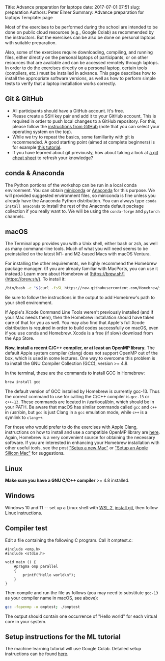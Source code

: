 Title: Advance preparation for laptops
date: 2017-07-01 07:51
slug: preparation
Authors: Peter Elmer
Summary: Advance preparation for laptops
Template: page

Most of the exercises to be performed during the school are intended to be done on
public cloud resources (e.g., Google Colab) as recommended by the instructors. But the
exercises can be also be done on personal laptops with suitable preparation.

Also, some of the exercises require downloading, compiling, and running files,
either directly on the personal laptops of participants, or on other resources that
are available and can be accessed remotely through laptops. In order
to do the exercises directly on a personal laptop, certain tools (compilers, etc.)
must be installed in advance. This page describes how to install the appropriate
software versions, as well as how to perform simple tests to verify that a
laptop installation works correctly.

## Git & GitHub

* All participants should have a GitHub account. It's free.
* Please create a SSH key pair and add it to your GitHub account. This is required
  in order to push local changes to a GitHub repository.
  For this, please follow the [instructions from GitHub](https://docs.github.com/en/authentication/connecting-to-github-with-ssh/about-ssh)
  (note that you can select your operating system on the top).
* While we try to repeat the basics, some familiarity with git is recommended.
  A good starting point (aimed at complete beginners) is for example [this tutorial](https://swcarpentry.github.io/git-novice/).
* If you have learned about git previously,
  how about taking a look at [a git cheat sheet](https://about.gitlab.com/images/press/git-cheat-sheet.pdf) to refresh your knowledge?

## conda & Anaconda

The Python portions of the workshop can be run in a local conda environment. You can obtain [miniconda](https://docs.conda.io/en/latest/miniconda.html) or
[Anaconda](https://www.anaconda.com/distribution/#download-section) for this purpose. We will provided suggested environment files, so miniconda is fine unless you already have the Anaconda Python distribution. You can always type `conda install anaconda` to install the rest of the Anaconda default package collection if you really want to. We will be using the `conda-forge` and `pytorch` channels.

## macOS

The Terminal app provides you with a Unix shell, either bash or zsh, as well as many command-line tools.
Much of what you will need seems to be preinstalled on the latest M1- and M2-based Macs with macOS Ventura.

For installing the other requirements, we highly recommend the Homebrew package manager.
(If you are already familiar with MacPorts, you can use it instead.) Learn more about Homebrew at
[https://brew.sh/](https://brew.sh/). To install it:

```bash
/bin/bash -c "$(curl -fsSL https://raw.githubusercontent.com/Homebrew/install/HEAD/install.sh)"
```

Be sure to follow the instructions in the output to add Homebrew's path to your shell environment.

If Apple's Xcode Command Line Tools weren't previously installed (and if your Mac needs them),
then the Homebrew installation should have taken care of that for you as well. You may also
find that Apple's full Xcode distribution is required in order to build codes successfully
on macOS, even if you use conda and Homebrew. Xcode is a free (if slow) download from the App Store.

**Now, install a recent C/C++ compiler, or at least an OpenMP library.** The default Apple system
compiler (clang) does not support OpenMP out of the box, which is used in some lectures. One way
to overcome this problem is to install the GNU Compiler Collection (GCC), version >= 4.8.

In the terminal, these are the commands to install GCC in Homebrew:
    
```bash
brew install gcc
```

The default version of GCC installed by Homebrew is currently gcc-13. Thus the
correct command to use for calling the C/C++ compiler is `gcc-13` or `c++-13`. These commands
are located in /usr/local/bin, which should be in your PATH. Be aware that
macOS has similar commands called `gcc` and `c++` in /usr/bin, but `gcc` is just
Clang in a `gcc` emulation mode, while `c++` is a symlink to `clang++`.

For those who would prefer to do the exercises with Apple Clang, instructions on how to install
and use a compatible OpenMP library are [here](https://iscinumpy.dev/post/omp-on-high-sierra/).
Again, Homebrew is a very convenient source for obtaining the necessary software. If you are
interested in enhancing your Homebrew installation with other useful tools, see the post
["Setup a new Mac"](https://iscinumpy.gitlab.io/post/setup-a-new-mac/) or
["Setup an Apple Silicon Mac"](https://iscinumpy.gitlab.io/post/setup-apple-silicon/) for
suggestions.

## Linux

**Make sure you have a GNU C/C++ compiler** >= 4.8 installed.

## Windows

Windows 10 and 11 -- set up a Linux shell with [WSL 2](https://docs.microsoft.com/en-us/windows/wsl/), [install git](https://docs.microsoft.com/en-us/windows/wsl/tutorials/wsl-git), then follow Linux instructions.

## Compiler test

Edit a file containing the following C program. Call it omptest.c:

```
#include <omp.h>
#include <stdio.h>

void main () {
    #pragma omp parallel
    {
        printf("Hello world\n");
    }
}
```

Then compile and run the file as follows (you may need to substitute `gcc-13` as your compiler name in macOS, see above):

```bash
gcc -fopenmp -o omptest; ./omptest
```

The output should contain one occurrence of "Hello world" for each virtual core in your system.

## Setup instructions for the ML tutorial

The machine learning tutorial will use Google Colab.
Detailed setup instructions can be found [here](https://github.com/savvy379/codashep_ml_2022/#readme).
